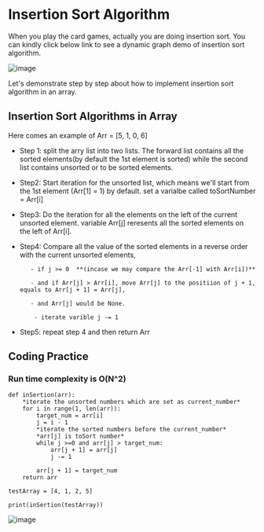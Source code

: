 # Insertion Sort Algorithm
When you play the card games, actually you are doing insertion sort. You can kindly click below link to see a dynamic graph demo of insertion sort algorithm.

![image](https://user-images.githubusercontent.com/69109871/149294730-00cbc348-15f7-47e2-987d-d79a4558b95f.png)

Let's demonstrate step by step about how to implement insertion sort algorithm in an array.
## Insertion Sort Algorithms in Array

Here comes an example of Arr = [5, 1, 0, 6]

- Step 1: split the arry list into two lists. The forward list contains all the sorted elements(by default the 1st element is sorted) while the second list contains unsorted or to be sorted elements.

- Step2: Start iteration for the unsorted list, which means we'll start from the 1st element (Arr[1] = 1) by default.
    set a varialbe called toSortNumber = Arr[i]
    
- Step3: Do the iteration for all the elements on the left of the current unsorted element.
    variable Arr[j] reresents all the sorted elements on the left of Arr[i].
    
- Step4: Compare all the value of the sorted elements in a reverse order with the current unsorted elements,
 
         - if j >= 0  **(incase we may compare the Arr[-1] with Arr[i])** 
 
         - and if Arr[j] > Arr[i], move Arr[j] to the positiion of j + 1, equals to Arr[j + 1] = Arr[j], 
 
         - and Arr[j] would be None.
          
          - iterate varible j -= 1
      
- Step5: repeat step 4 and then return Arr

## Coding Practice
### Run time complexity is O(N^2)
```
def inSertion(arr):
    *iterate the unsorted numbers which are set as current_number*
    for i in range(1, len(arr)):
        target_num = arr[i]
        j = i - 1
        *iterate the sorted numbers before the current_number*
        *arr[j] is toSort number*
        while j >=0 and arr[j] > target_num:
            arr[j + 1] = arr[j]
            j -= 1
            
        arr[j + 1] = target_num
    return arr

testArray = [4, 1, 2, 5]

print(inSertion(testArray))

```
![image](https://user-images.githubusercontent.com/69109871/149334897-3c1e81cc-a3c6-44fb-a08c-263f5eca735f.png)



